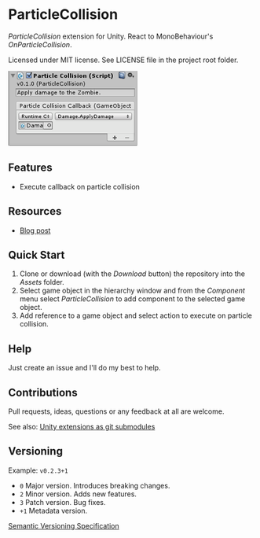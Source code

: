 # ParticleCollision

*ParticleCollision* extension for Unity. React to MonoBehaviour's *OnParticleCollision*.

Licensed under MIT license. See LICENSE file in the project root folder.   

![ParticleCollision](/Resources/cover_screenshot.png?raw=true)

## Features

* Execute callback on particle collision

## Resources

* [Blog post]()

## Quick Start

1. Clone or download (with the *Download* button) the repository into the *Assets* folder.
2. Select game object in the hierarchy window and from the *Component* menu
   select *ParticleCollision* to add component to the selected game object.
3. Add reference to a game object and select action to execute on particle collision.

## Help

Just create an issue and I'll do my best to help.

## Contributions

Pull requests, ideas, questions or any feedback at all are welcome.

See also: [Unity extensions as git submodules](http://wp.me/p56Vqs-6o)

## Versioning

Example: `v0.2.3+1`

- `0` Major version. Introduces breaking changes.
- `2` Minor version. Adds new features.
- `3` Patch version. Bug fixes.
- `+1` Metadata version.

[Semantic Versioning Specification](http://semver.org/)